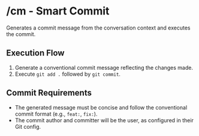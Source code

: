 # /cm - Smart Commit

Generates a commit message from the conversation context and executes the commit.

## Execution Flow

1.  Generate a conventional commit message reflecting the changes made.
2.  Execute `git add .` followed by `git commit`.

## Commit Requirements

- The generated message must be concise and follow the conventional commit format (e.g., `feat:`, `fix:`).
- The commit author and committer will be the user, as configured in their Git config.
